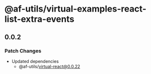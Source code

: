 # @af-utils/virtual-examples-react-list-extra-events

## 0.0.2

### Patch Changes

- Updated dependencies
  - @af-utils/virtual-react@0.0.22
